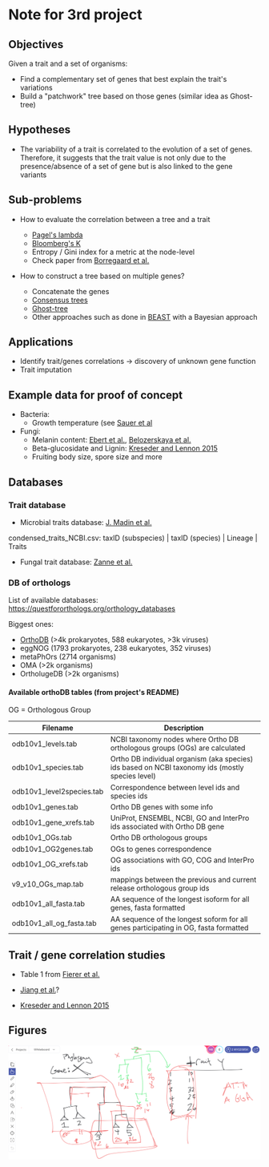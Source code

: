 # Note for 3rd project


## Objectives

Given a trait and a set of organisms:
- Find a complementary set of genes that best explain the trait's variations
- Build a "patchwork" tree based on those genes (similar idea as Ghost-tree)

## Hypotheses

- The variability of a trait is correlated to the evolution of a set
  of genes. Therefore, it suggests that the trait value is not only due to the
  presence/absence of a set of gene but is also linked to the gene
  variants

## Sub-problems

- How to evaluate the correlation between a tree and a trait

	- [Pagel's lambda](https://www.nature.com/articles/44766)
	- [Bloomberg's K](https://pubmed.ncbi.nlm.nih.gov/12778543/)
	- Entropy / Gini index for a metric at the node-level
	- Check paper from [Borregaard et al.](https://doi.org/10.1111/2041-210X.12283)

- How to construct a tree based on multiple genes?

	- Concatenate the genes
	- [Consensus trees](https://academic.oup.com/sysbio/article/58/1/35/1674751)
 	- [Ghost-tree](https://link.springer.com/article/10.1186/s40168-016-0153-6)
	- Other approaches such as done in [BEAST](https://bmcecolevol.biomedcentral.com/articles/10.1186/1471-2148-7-214) with a Bayesian approach      
	  
## Applications

- Identify trait/genes correlations -> discovery of unknown gene function
- Trait imputation

## Example data for proof of concept

- Bacteria:
  - Growth temperature (see [Sauer et
  al](https://academic.oup.com/bioinformatics/article/35/18/3224/5301315)
- Fungi:
  - Melanin content: [Ebert et
    al.](https://sfamjournals.onlinelibrary.wiley.com/doi/full/10.1111/1462-2920.14475),
    [Belozerskaya et
    al.](https://link.springer.com/referenceworkentry/10.1007%2F978-3-319-25001-4_29)
  - Beta-glucosidate and Lignin: [Kreseder and Lennon 2015](https://mmbr.asm.org/content/mmbr/79/2/243.full.pdf)
  - Fruiting body size, spore size and more
	
## Databases

### Trait database

- Microbial traits database: [J. Madin et
al.](https://www.nature.com/articles/s41597-020-0497-4#Sec7)

condensed_traits_NCBI.csv: taxID (subspecies) | taxID (species) |
Lineage | Traits

- Fungal trait database: [Zanne et al.](https://doi.org/10.1111/brv.12570)

### DB of orthologs

List of available databases:
https://questfororthologs.org/orthology_databases

Biggest ones:
- [OrthoDB](https://www.orthodb.org/?page=filelist) (>4k prokaryotes, 588 eukaryotes, >3k viruses)
- eggNOG (1793 prokaryotes, 238 eukaryotes, 352 viruses)
- metaPhOrs (2714 organisms)
- OMA (>2k organisms)
- OrtholugeDB (>2k organisms)

#### Available orthoDB tables (from project's README)

OG = Orthologous Group 

| Filename                  | Description                                                                                      |
|---------------------------|--------------------------------------------------------------------------------------------------|
| odb10v1_levels.tab        | NCBI taxonomy nodes where Ortho DB orthologous groups (OGs) are calculated                       |
| odb10v1_species.tab       | Ortho DB individual organism (aka species) ids based on NCBI taxonomy ids (mostly species level) |
| odb10v1_level2species.tab | Correspondence between level ids and species ids                                                 |
| odb10v1_genes.tab         | Ortho DB genes with some info                                                                    |
| odb10v1_gene_xrefs.tab    | UniProt, ENSEMBL, NCBI, GO and InterPro ids associated with Ortho DB gene                        |
| odb10v1_OGs.tab           | Ortho DB orthologous groups                                                                      |
| odb10v1_OG2genes.tab      | OGs to genes correspondence                                                                      |
| odb10v1_OG_xrefs.tab      | OG associations with GO, COG and InterPro ids                                                    |
| v9_v10_OGs_map.tab        | mappings between the previous and current release orthologous group ids                          |
| odb10v1_all_fasta.tab     | AA sequence of the longest isoform for all genes, fasta formatted                                |
| odb10v1_all_og_fasta.tab  | AA sequence of the longest soform for all genes participating in OG, fasta formatted             |

## Trait / gene correlation studies

- Table 1 from [Fierer et
al.](https://www.frontiersin.org/articles/10.3389/fmicb.2014.00614/full)

- [Jiang et al.](https://pubmed.ncbi.nlm.nih.gov/23271670/)?
- [Kreseder and Lennon 2015](https://mmbr.asm.org/content/mmbr/79/2/243.full.pdf)

## Figures
<img src="img/screenshot-meeting-w-mahdi.png" width="800"/>

